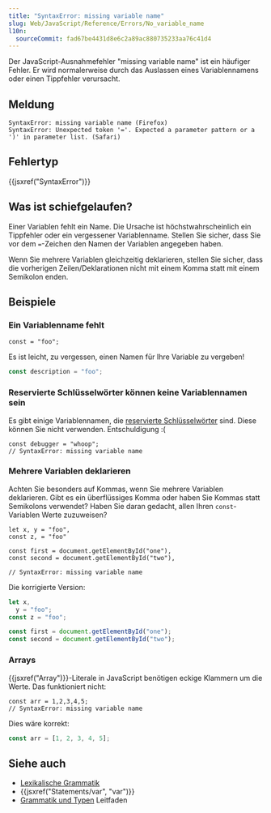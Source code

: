 ```yaml
---
title: "SyntaxError: missing variable name"
slug: Web/JavaScript/Reference/Errors/No_variable_name
l10n:
  sourceCommit: fad67be4431d8e6c2a89ac880735233aa76c41d4
---
```


Der JavaScript-Ausnahmefehler "missing variable name" ist ein häufiger Fehler. Er wird normalerweise durch das Auslassen eines Variablennamens oder einen Tippfehler verursacht.

## Meldung

```plain
SyntaxError: missing variable name (Firefox)
SyntaxError: Unexpected token '='. Expected a parameter pattern or a ')' in parameter list. (Safari)
```

## Fehlertyp

{{jsxref("SyntaxError")}}

## Was ist schiefgelaufen?

Einer Variablen fehlt ein Name. Die Ursache ist höchstwahrscheinlich ein Tippfehler oder ein vergessener Variablenname. Stellen Sie sicher, dass Sie vor dem `=`-Zeichen den Namen der Variablen angegeben haben.

Wenn Sie mehrere Variablen gleichzeitig deklarieren, stellen Sie sicher, dass die vorherigen Zeilen/Deklarationen nicht mit einem Komma statt mit einem Semikolon enden.

## Beispiele

### Ein Variablenname fehlt

```js-nolint example-bad
const = "foo";
```

Es ist leicht, zu vergessen, einen Namen für Ihre Variable zu vergeben!

```js example-good
const description = "foo";
```

### Reservierte Schlüsselwörter können keine Variablennamen sein

Es gibt einige Variablennamen, die [reservierte Schlüsselwörter](/de/docs/Web/JavaScript/Reference/Lexical_grammar#keywords) sind. Diese können Sie nicht verwenden. Entschuldigung :(

```js-nolint example-bad
const debugger = "whoop";
// SyntaxError: missing variable name
```

### Mehrere Variablen deklarieren

Achten Sie besonders auf Kommas, wenn Sie mehrere Variablen deklarieren. Gibt es ein überflüssiges Komma oder haben Sie Kommas statt Semikolons verwendet? Haben Sie daran gedacht, allen Ihren `const`-Variablen Werte zuzuweisen?

```js-nolint example-bad
let x, y = "foo",
const z, = "foo"

const first = document.getElementById("one"),
const second = document.getElementById("two"),

// SyntaxError: missing variable name
```

Die korrigierte Version:

```js example-good
let x,
  y = "foo";
const z = "foo";

const first = document.getElementById("one");
const second = document.getElementById("two");
```

### Arrays

{{jsxref("Array")}}-Literale in JavaScript benötigen eckige Klammern um die Werte. Das funktioniert nicht:

```js-nolint example-bad
const arr = 1,2,3,4,5;
// SyntaxError: missing variable name
```

Dies wäre korrekt:

```js example-good
const arr = [1, 2, 3, 4, 5];
```

## Siehe auch

- [Lexikalische Grammatik](/de/docs/Web/JavaScript/Reference/Lexical_grammar)
- {{jsxref("Statements/var", "var")}}
- [Grammatik und Typen](/de/docs/Web/JavaScript/Guide/Grammar_and_types) Leitfaden
